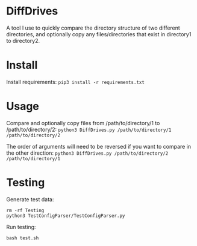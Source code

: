 # DiffDrives
A tool I use to quickly compare the directory structure of two different directories, and optionally copy any files/directories that exist in directory1 to directory2.

# Install
Install requirements:
`pip3 install -r requirements.txt`

# Usage
Compare and optionally copy files from /path/to/directory/1 to /path/to/directory/2:
`python3 DiffDrives.py /path/to/directory/1 /path/to/directory/2`

The order of arguments will need to be reversed if you want to compare in the other direction:
`python3 DiffDrives.py /path/to/directory/2 /path/to/directory/1`

# Testing
Generate test data: 

```
rm -rf Testing
python3 TestConfigParser/TestConfigParser.py
```

Run testing:

```
bash test.sh
```